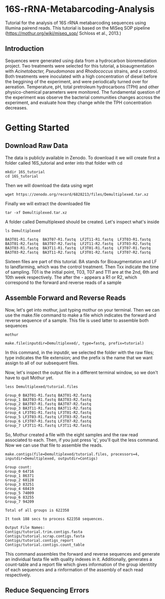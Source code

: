# 16S-rRNA-Metabarcoding-Analysis
Tutorial for the analysis of 16S rRNA metabarcoding sequences using Illumina pairend reads. This tutorial is based on the MiSeq SOP pipeline (https://mothur.org/wiki/miseq_sop/ Schloss et al., 2013.)

## Introduction

Sequences were generated using data from a hydrocarbon bioremediation project. Two treatments were selected for this tutorial, a bioaugmentation with *Acinetobacter, Pseudomonas* and *Rhodococcus* strains, and a control. 
Both treatments were inoculated with a high concentration of diesel before the beggining of the experiment, and were periodically turned over for aereation. Temperature, pH, total pretroleum hydrocarbons (TPH) and other physico-chemical parameters were monitored. 
The fundamental question of the experiment was observe the bacterial communities changes accross the experiment, and evaluate how they change while the TPH concentration decreases.

# Getting Started

## Download Raw Data

The data is publicly available in Zenodo. To download it we will create first a folder called 16S_tutorial and enter into that folder with cd

```
mkdir 16S_tutorial
cd 16S_tutorial
```

Then we will download the data using wget

```
wget https://zenodo.org/record/6828213/files/Demultiplexed.tar.xz
```
Finally we will extract the downloaded file

```
tar -xf Demultiplexed.tar.xz
```
A folder called Demultiplexed should be created. Let's inspect what's inside

```
ls Demultiplexed

BA3T01-R1.fastq  BA3T07-R1.fastq  LF2T11-R1.fastq  LF3T03-R1.fastq
BA3T01-R2.fastq  BA3T07-R2.fastq  LF2T11-R2.fastq  LF3T03-R2.fastq
BA3T03-R1.fastq  BA3T11-R1.fastq  LF3T01-R1.fastq  LF3T07-R1.fastq
BA3T03-R2.fastq  BA3T11-R2.fastq  LF3T01-R2.fastq  LF3T07-R2.fastq
```
Sixteen files are part of this tutorial. BA stands for Bioaugmentation and LF to landfarming, which was the control treatment. Then Txx indicate the time of sampling. T01 is the initial point, T03, T07 and T11 are at the 2nd, 6th and 10th week respectively. The after the - appears a R1 or R2, which correspond to the forward and reverse reads of a sample

## Assemble Forward and Reverse Reads

Now, let's get into mothur, just typing mothur on your terminal. Then we can use the make.file command to make a file which indicates the forward and reverse sequence of a sample. This file is used latter to assemble both sequences
```
mothur

make.file(inputdir=Demultiplexed/, type=fastq, prefix=tutorial)
```
In this command, in the inputdir, we selected the folder with the raw files; type indicates the file extension; and the prefix is the name that we want assign to all of our subsequent files.

Now, let's inspect the output file in a different terminal window, so we don't have to quit Mothur yet. 

```
less Demultiplexed/tutorial.files

Group_0 BA3T01-R1.fastq BA3T01-R2.fastq 
Group_1 BA3T03-R1.fastq BA3T03-R2.fastq 
Group_2 BA3T07-R1.fastq BA3T07-R2.fastq 
Group_3 BA3T11-R1.fastq BA3T11-R2.fastq 
Group_4 LF3T01-R1.fastq LF3T01-R2.fastq 
Group_5 LF3T03-R1.fastq LF3T03-R2.fastq 
Group_6 LF3T07-R1.fastq LF3T07-R2.fastq 
Group_7 LF3T11-R1.fastq LF3T11-R2.fastq 
```
So, Mothur created a file with the eight samples and the raw read associated to each. Then, if you just press 'q', you'll quit the less command.
Now we can use that file to assemble the reads.

```
make.contigs(file=Demultiplexed/tutorial.files, processors=4, inputdir=Demultiplexed, outputdir=Contigs)

Group count: 
Group_0	64716
Group_1	86371
Group_2	68128
Group_3	83251
Group_4	68419
Group_5	74009
Group_6	83255
Group_7	94209

Total of all groups is 622358

It took 188 secs to process 622358 sequences.

Output File Names: 
Contigs/tutorial.trim.contigs.fasta
Contigs/tutorial.scrap.contigs.fasta
Contigs/tutorial.contigs_report
Contigs/tutorial.contigs.count_table
```
This command assembles the forward and reverse sequences and generate an individual fasta file with quality indexes in it. Additionally, generates a count-table and a report file which gives information of the group identitity of each sequences and a rinformation of the assembly of each read respectively. 





## Reduce Sequencing Errors



